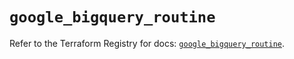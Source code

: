 # `google_bigquery_routine`

Refer to the Terraform Registry for docs: [`google_bigquery_routine`](https://registry.terraform.io/providers/hashicorp/google/5.15.0/docs/resources/bigquery_routine).
